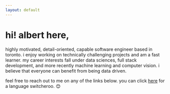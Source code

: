 ```yaml
---
layout: default
---
```

<h1 class="ui header">hi! albert here,</h1>
<p>highly motivated, detail-oriented, capable software engineer based in toronto. i enjoy working on technically challenging projects and am a fast learner. my career interests fall under data sciences, full stack development, and more recently machine learning and computer vision. i believe that everyone can benefit from being data driven.</p>

<p>feel free to reach out to me on any of the links below. you can click <a href="/ja">here</a> for a language switcheroo. 😊</p>
